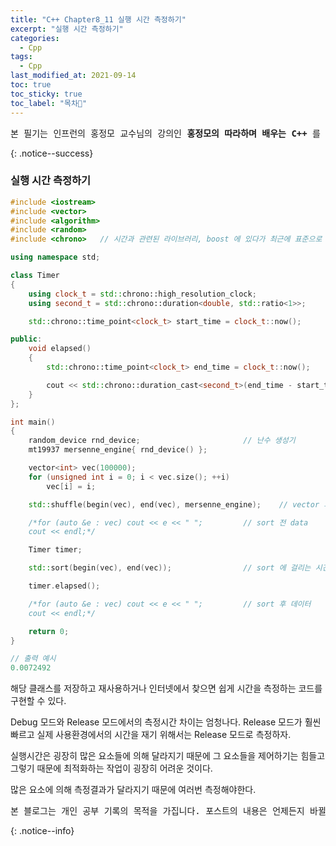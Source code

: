 ```yaml
---
title: "C++ Chapter8_11 실행 시간 측정하기"
excerpt: "실행 시간 측정하기"
categories:
  - Cpp
tags:
  - Cpp
last_modified_at: 2021-09-14
toc: true
toc_sticky: true
toc_label: "목차👀"
---
```


<pre>본 필기는 인프런의 홍정모 교수님의 강의인 <b>홍정모의 따라하며 배우는 C++</b> 를 듣고 작성합니다.</pre>{: .notice--success}

### 실행 시간 측정하기
```cpp
#include <iostream>
#include <vector>
#include <algorithm>
#include <random>
#include <chrono>   // 시간과 관련된 라이브러리, boost 에 있다가 최근에 표준으로 편입이 됐다.

using namespace std;

class Timer
{
    using clock_t = std::chrono::high_resolution_clock;
    using second_t = std::chrono::duration<double, std::ratio<1>>;

    std::chrono::time_point<clock_t> start_time = clock_t::now();

public:
    void elapsed()
    {
        std::chrono::time_point<clock_t> end_time = clock_t::now();

        cout << std::chrono::duration_cast<second_t>(end_time - start_time).count() << endl;
    }
};

int main()
{
    random_device rnd_device;                       // 난수 생성기
    mt19937 mersenne_engine{ rnd_device() };

    vector<int> vec(100000);
    for (unsigned int i = 0; i < vec.size(); ++i)
        vec[i] = i;

    std::shuffle(begin(vec), end(vec), mersenne_engine);    // vector 의 원소들을 랜덤하게 섞는다.

    /*for (auto &e : vec) cout << e << " ";         // sort 전 data
    cout << endl;*/

    Timer timer;

    std::sort(begin(vec), end(vec));                // sort 에 걸리는 시간 측정

    timer.elapsed();

    /*for (auto &e : vec) cout << e << " ";         // sort 후 데이터   
    cout << endl;*/

    return 0;
}

// 출력 예시
0.0072492
```
해당 클래스를 저장하고 재사용하거나 인터넷에서 찾으면 쉽게 시간을 측정하는 코드를 구현할 수 있다.

Debug 모드와 Release 모드에서의 측정시간 차이는 엄청나다.
Release 모드가 훨씬 빠르고 실제 사용환경에서의 시간을 재기 위해서는 Release 모드로 측정하자.

실행시간은 굉장히 많은 요소들에 의해 달라지기 때문에 그 요소들을 제어하기는 힘들고     
그렇기 때문에 최적화하는 작업이 굉장히 어려운 것이다.

많은 요소에 의해 측정결과가 달라지기 때문에 여러번 측정해야한다.

<pre>본 블로그는 개인 공부 기록의 목적을 가집니다. 포스트의 내용은 언제든지 바뀔 수 있습니다.</pre>{: .notice--info}
